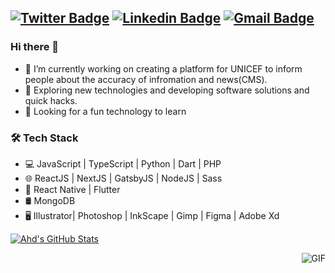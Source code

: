 [![Twitter Badge](https://img.shields.io/badge/-Ahd_Hani-1ca0f1?style=flat-square&logo=twitter&logoColor=white&link=https://twitter.com/AhdHani_js)](https://twitter.com/AhdHani_js)  [![Linkedin Badge](https://img.shields.io/badge/-Ahd_Hani-blue?style=flat-square&logo=Linkedin&logoColor=white&link=https://www.linkedin.com/in/ahdradwan//)](https://www.linkedin.com/in/ahdradwan/) [![Gmail Badge](https://img.shields.io/badge/-ahdhani0@gmail.com-c14438?style=flat-square&logo=Gmail&logoColor=white&link=mailto:ahdhani0@gmail.com)](mailto:ahdhani0@gmail.com)
---------------------------------------------------------------------------------------------------------------------------------------------------------------------------------

### Hi there 👋

- 🔭 I’m currently working on creating a platform for UNICEF to inform people about the accuracy of infromation and news(CMS).
- 🤔 Exploring new technologies and developing software solutions and quick hacks.
- 🔧 Looking for a fun technology to learn

<h3>🛠 Tech Stack</h3>

- 💻 JavaScript | TypeScript | Python | Dart | PHP
- 🌐 ReactJS | NextJS | GatsbyJS | NodeJS | Sass
- 📱 React Native | Flutter
- 🛢 MongoDB
- 🖥 Illustrator| Photoshop | InkScape | Gimp | Figma | Adobe Xd



[![Ahd's GitHub Stats](https://github-readme-stats.vercel.app/api?username=Zeus3hd&show_icons=true)](https://github.com/Zeus3hd)

<img align="right" alt="GIF" src="https://media.giphy.com/media/13HgwGsXF0aiGY/giphy.gif" />
